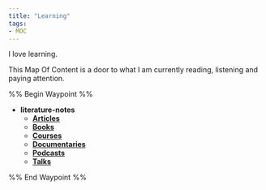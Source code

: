```yaml
---
title: "Learning"
tags:
- MOC
---
```



I love learning. 

This Map Of Content is a door to what I am currently reading, listening and paying attention.

%% Begin Waypoint %%
- **literature-notes**
	- **[Articles](./literature-notes/Articles/Articles.md)**
	- **[Books](./literature-notes/Books/Books.md)**
	- **[Courses](./literature-notes/Courses/Courses.md)**
	- **[Documentaries](./literature-notes/Documentaries/Documentaries.md)**
	- **[Podcasts](./literature-notes/Podcasts/Podcasts.md)**
	- **[Talks](./literature-notes/Talks/Talks.md)**

%% End Waypoint %%


